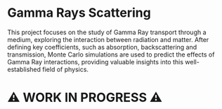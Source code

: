 # Gamma Rays Scattering

This project focuses on the study of Gamma Ray transport through a medium, exploring the interaction between radiation and matter. After defining key coefficients, such as absorption, backscattering and transmission, Monte Carlo simulations are used to predict the effects of Gamma Ray interactions, providing valuable insights into this well-established field of physics.

# ⚠️ WORK IN PROGRESS ⚠️
